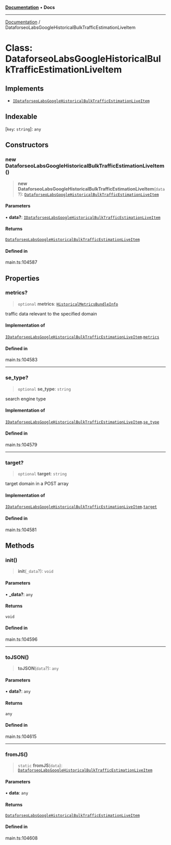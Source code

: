 [**Documentation**](../README.md) • **Docs**

***

[Documentation](../globals.md) / DataforseoLabsGoogleHistoricalBulkTrafficEstimationLiveItem

# Class: DataforseoLabsGoogleHistoricalBulkTrafficEstimationLiveItem

## Implements

- [`IDataforseoLabsGoogleHistoricalBulkTrafficEstimationLiveItem`](../interfaces/IDataforseoLabsGoogleHistoricalBulkTrafficEstimationLiveItem.md)

## Indexable

 \[`key`: `string`\]: `any`

## Constructors

### new DataforseoLabsGoogleHistoricalBulkTrafficEstimationLiveItem()

> **new DataforseoLabsGoogleHistoricalBulkTrafficEstimationLiveItem**(`data`?): [`DataforseoLabsGoogleHistoricalBulkTrafficEstimationLiveItem`](DataforseoLabsGoogleHistoricalBulkTrafficEstimationLiveItem.md)

#### Parameters

• **data?**: [`IDataforseoLabsGoogleHistoricalBulkTrafficEstimationLiveItem`](../interfaces/IDataforseoLabsGoogleHistoricalBulkTrafficEstimationLiveItem.md)

#### Returns

[`DataforseoLabsGoogleHistoricalBulkTrafficEstimationLiveItem`](DataforseoLabsGoogleHistoricalBulkTrafficEstimationLiveItem.md)

#### Defined in

main.ts:104587

## Properties

### metrics?

> `optional` **metrics**: [`HistoricalMetricsBundleInfo`](HistoricalMetricsBundleInfo.md)

traffic data relevant to the specified domain

#### Implementation of

[`IDataforseoLabsGoogleHistoricalBulkTrafficEstimationLiveItem`](../interfaces/IDataforseoLabsGoogleHistoricalBulkTrafficEstimationLiveItem.md).[`metrics`](../interfaces/IDataforseoLabsGoogleHistoricalBulkTrafficEstimationLiveItem.md#metrics)

#### Defined in

main.ts:104583

***

### se\_type?

> `optional` **se\_type**: `string`

search engine type

#### Implementation of

[`IDataforseoLabsGoogleHistoricalBulkTrafficEstimationLiveItem`](../interfaces/IDataforseoLabsGoogleHistoricalBulkTrafficEstimationLiveItem.md).[`se_type`](../interfaces/IDataforseoLabsGoogleHistoricalBulkTrafficEstimationLiveItem.md#se_type)

#### Defined in

main.ts:104579

***

### target?

> `optional` **target**: `string`

target domain in a POST array

#### Implementation of

[`IDataforseoLabsGoogleHistoricalBulkTrafficEstimationLiveItem`](../interfaces/IDataforseoLabsGoogleHistoricalBulkTrafficEstimationLiveItem.md).[`target`](../interfaces/IDataforseoLabsGoogleHistoricalBulkTrafficEstimationLiveItem.md#target)

#### Defined in

main.ts:104581

## Methods

### init()

> **init**(`_data`?): `void`

#### Parameters

• **\_data?**: `any`

#### Returns

`void`

#### Defined in

main.ts:104596

***

### toJSON()

> **toJSON**(`data`?): `any`

#### Parameters

• **data?**: `any`

#### Returns

`any`

#### Defined in

main.ts:104615

***

### fromJS()

> `static` **fromJS**(`data`): [`DataforseoLabsGoogleHistoricalBulkTrafficEstimationLiveItem`](DataforseoLabsGoogleHistoricalBulkTrafficEstimationLiveItem.md)

#### Parameters

• **data**: `any`

#### Returns

[`DataforseoLabsGoogleHistoricalBulkTrafficEstimationLiveItem`](DataforseoLabsGoogleHistoricalBulkTrafficEstimationLiveItem.md)

#### Defined in

main.ts:104608
